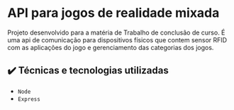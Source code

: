 # API para jogos de realidade mixada

Projeto desenvolvido para a matéria de Trabalho de conclusão de curso. É uma api de comunicação para dispositivos físicos que contem sensor RFID com as aplicações do jogo e gerenciamento das categorias dos jogos.

## ✔️ Técnicas e tecnologias utilizadas

- ``Node``
- ``Express``
